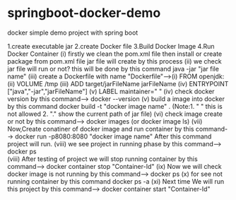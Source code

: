 # springboot-docker-demo
docker simple demo project with spring boot

1.create executable jar
2.create Docker file
3.Build Docker Image
4.Run Docker Container
(i) firstly we clean the pom.xml file then install or create package from pom.xml file jar file will create by this process
(ii) we check jar file will run or not? this will be done by this command
    java -jar "jar file name"
(iii) create a Dockerfile with name "Dockerfile"-->(i) FROM openjdk:
                                                   (ii) VOLUME /tmp
                                                   (iii) ADD  target/jarFileName  jarFileName
                                                   (iv) ENTRYPOINT ["java","-jar","jarFileName"]
                                                    (v) LABEL maintainer=" "
(iv) check docker version by this command-->
    docker --version
(v) build a image into docker by this command
    docker build -t "docker image name" . (Note:1. " " this is not allowed  2. "." show the current path of jar file)
(vi) check image create or not by this command-->
     docker images (or docker image ls)
(vii) Now,Create conatiner of docker image and run container by this command-->
      docker run -p8080:8080 "docker image name"
      After this command project will run.
(viii) we see project in running phase by this command-->
        docker ps  
 (viii) After testing of project we will stop running container by this command-->
        docker container stop "Container-Id"
 (ix) Now we will check docker image is not running by this command-->
        docker ps
  (x) for see not running container by this command
        docker ps -a
  (xi) Next time We will run this project by this command-->
        docker container start "Container-Id"
      

    
